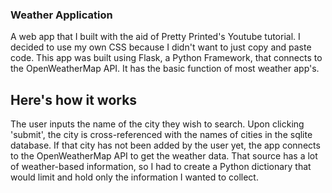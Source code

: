 ### Weather Application

A web app that I built with the aid of Pretty Printed's Youtube tutorial. I decided to use my own
CSS because I didn't want to just copy and paste code. This app was built using Flask, a Python
Framework, that connects to the OpenWeatherMap API. It has the basic function of most weather app's.

## Here's how it works

The user inputs the name of the city they wish to search. Upon clicking 'submit', the city is cross-referenced with the names of cities in the sqlite database. If that city has not been added
by the user yet, the app connects to the OpenWeatherMap API to get the weather data. That source has
a lot of weather-based information, so I had to create a Python dictionary that would limit and hold
only the information I wanted to collect.